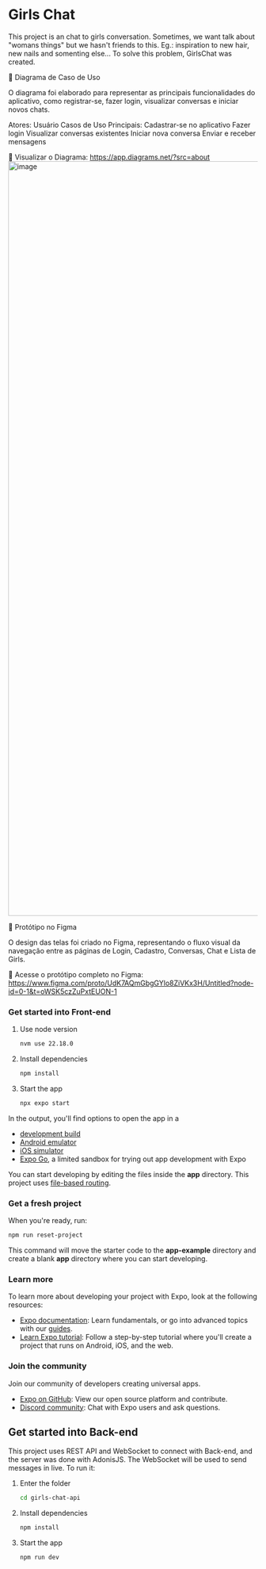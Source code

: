 # Girls Chat

This project is an chat to girls conversation. Sometimes, we want talk about "womans things" but we hasn't friends to this. Eg.: inspiration to new hair, new nails and somenting else...
To solve this problem, GirlsChat was created.

📌 Diagrama de Caso de Uso

O diagrama foi elaborado para representar as principais funcionalidades do aplicativo, como registrar-se, fazer login, visualizar conversas e iniciar novos chats.

Atores: Usuário
Casos de Uso Principais:
Cadastrar-se no aplicativo
Fazer login
Visualizar conversas existentes
Iniciar nova conversa
Enviar e receber mensagens

📎 Visualizar o Diagrama:
https://app.diagrams.net/?src=about
<img width="1170" height="1522" alt="image" src="https://github.com/user-attachments/assets/ea4f786f-bf8d-414d-b796-b088b93ef350" />


🎨 Protótipo no Figma

O design das telas foi criado no Figma, representando o fluxo visual da navegação entre as páginas de Login, Cadastro, Conversas, Chat e Lista de Girls.

📎 Acesse o protótipo completo no Figma:
https://www.figma.com/proto/UdK7AQmGbgGYlo8ZiVKx3H/Untitled?node-id=0-1&t=oWSK5czZuPxtEUON-1


### Get started into Front-end

1. Use node version

   ```bash
   nvm use 22.18.0
   ```

2. Install dependencies

   ```bash
   npm install
   ```

3. Start the app

   ```bash
   npx expo start
   ```

In the output, you'll find options to open the app in a

- [development build](https://docs.expo.dev/develop/development-builds/introduction/)
- [Android emulator](https://docs.expo.dev/workflow/android-studio-emulator/)
- [iOS simulator](https://docs.expo.dev/workflow/ios-simulator/)
- [Expo Go](https://expo.dev/go), a limited sandbox for trying out app development with Expo

You can start developing by editing the files inside the **app** directory. This project uses [file-based routing](https://docs.expo.dev/router/introduction).

### Get a fresh project

When you're ready, run:

```bash
npm run reset-project
```

This command will move the starter code to the **app-example** directory and create a blank **app** directory where you can start developing.

### Learn more

To learn more about developing your project with Expo, look at the following resources:

- [Expo documentation](https://docs.expo.dev/): Learn fundamentals, or go into advanced topics with our [guides](https://docs.expo.dev/guides).
- [Learn Expo tutorial](https://docs.expo.dev/tutorial/introduction/): Follow a step-by-step tutorial where you'll create a project that runs on Android, iOS, and the web.

### Join the community

Join our community of developers creating universal apps.

- [Expo on GitHub](https://github.com/expo/expo): View our open source platform and contribute.
- [Discord community](https://chat.expo.dev): Chat with Expo users and ask questions.

## Get started into Back-end

This project uses REST API and WebSocket to connect with Back-end, and the server was done with AdonisJS.
The WebSocket will be used to send messages in live.
To run it:

1. Enter the folder

   ```bash
   cd girls-chat-api
   ```

2. Install dependencies

   ```bash
   npm install
   ```

3. Start the app

   ```bash
   npm run dev
   ```
